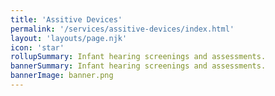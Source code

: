 ```yaml
---
title: 'Assitive Devices'
permalink: '/services/assitive-devices/index.html'
layout: 'layouts/page.njk'
icon: 'star'
rollupSummary: Infant hearing screenings and assessments.
bannerSummary: Infant hearing screenings and assessments.
bannerImage: banner.png
---
```

